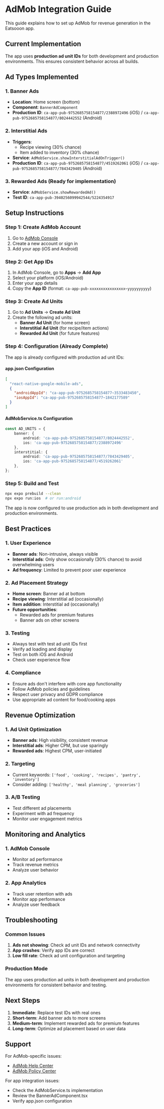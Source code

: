 # AdMob Integration Guide

This guide explains how to set up AdMob for revenue generation in the Eatsooon app.

## Current Implementation

The app uses **production ad unit IDs** for both development and production environments. This ensures consistent behavior across all builds.

## Ad Types Implemented

### 1. Banner Ads
- **Location**: Home screen (bottom)
- **Component**: `BannerAdComponent`
- **Production ID**: `ca-app-pub-9752685758154877/2388972496` (iOS) / `ca-app-pub-9752685758154877/8024442552` (Android)

### 2. Interstitial Ads
- **Triggers**: 
  - Recipe viewing (30% chance)
  - Item added to inventory (30% chance)
- **Service**: `AdMobService.showInterstitialAdOnTrigger()`
- **Production ID**: `ca-app-pub-9752685758154877/4519262061` (iOS) / `ca-app-pub-9752685758154877/7843429405` (Android)

### 3. Rewarded Ads (Ready for implementation)
- **Service**: `AdMobService.showRewardedAd()`
- **Test ID**: `ca-app-pub-3940256099942544/5224354917`

## Setup Instructions

### Step 1: Create AdMob Account
1. Go to [AdMob Console](https://admob.google.com/)
2. Create a new account or sign in
3. Add your app (iOS and Android)

### Step 2: Get App IDs
1. In AdMob Console, go to **Apps** → **Add App**
2. Select your platform (iOS/Android)
3. Enter your app details
4. Copy the **App ID** (format: `ca-app-pub-xxxxxxxxxxxxxxxx~yyyyyyyyyy`)

### Step 3: Create Ad Units
1. Go to **Ad Units** → **Create Ad Unit**
2. Create the following ad units:
   - **Banner Ad Unit** (for home screen)
   - **Interstitial Ad Unit** (for recipe/item actions)
   - **Rewarded Ad Unit** (for future features)

### Step 4: Configuration (Already Complete)

The app is already configured with production ad unit IDs:

#### app.json Configuration
```json
[
  "react-native-google-mobile-ads",
  {
    "androidAppId": "ca-app-pub-9752685758154877~3533483450",
    "iosAppId": "ca-app-pub-9752685758154877~1842177589"
  }
]
```

#### AdMobService.ts Configuration
```typescript
const AD_UNITS = {
    banner: {
        android: 'ca-app-pub-9752685758154877/8024442552',
        ios: 'ca-app-pub-9752685758154877/2388972496'
    },
    interstitial: {
        android: 'ca-app-pub-9752685758154877/7843429405',
        ios: 'ca-app-pub-9752685758154877/4519262061'
    },
};
```

### Step 5: Build and Test
```bash
npx expo prebuild --clean
npx expo run:ios  # or run:android
```

The app is now configured to use production ads in both development and production environments.

## Best Practices

### 1. User Experience
- **Banner ads**: Non-intrusive, always visible
- **Interstitial ads**: Only show occasionally (30% chance) to avoid overwhelming users
- **Ad frequency**: Limited to prevent poor user experience

### 2. Ad Placement Strategy
- **Home screen**: Banner ad at bottom
- **Recipe viewing**: Interstitial ad (occasionally)
- **Item addition**: Interstitial ad (occasionally)
- **Future opportunities**: 
  - Rewarded ads for premium features
  - Banner ads on other screens

### 3. Testing
- Always test with test ad unit IDs first
- Verify ad loading and display
- Test on both iOS and Android
- Check user experience flow

### 4. Compliance
- Ensure ads don't interfere with core app functionality
- Follow AdMob policies and guidelines
- Respect user privacy and GDPR compliance
- Use appropriate ad content for food/cooking apps

## Revenue Optimization

### 1. Ad Unit Optimization
- **Banner ads**: High visibility, consistent revenue
- **Interstitial ads**: Higher CPM, but use sparingly
- **Rewarded ads**: Highest CPM, user-initiated

### 2. Targeting
- Current keywords: `['food', 'cooking', 'recipes', 'pantry', 'inventory']`
- Consider adding: `['healthy', 'meal planning', 'groceries']`

### 3. A/B Testing
- Test different ad placements
- Experiment with ad frequency
- Monitor user engagement metrics

## Monitoring and Analytics

### 1. AdMob Console
- Monitor ad performance
- Track revenue metrics
- Analyze user behavior

### 2. App Analytics
- Track user retention with ads
- Monitor app performance
- Analyze user feedback

## Troubleshooting

### Common Issues
1. **Ads not showing**: Check ad unit IDs and network connectivity
2. **App crashes**: Verify app IDs are correct
3. **Low fill rate**: Check ad unit configuration and targeting

### Production Mode
The app uses production ad units in both development and production environments for consistent behavior and testing.

## Next Steps

1. **Immediate**: Replace test IDs with real ones
2. **Short-term**: Add banner ads to more screens
3. **Medium-term**: Implement rewarded ads for premium features
4. **Long-term**: Optimize ad placement based on user data

## Support

For AdMob-specific issues:
- [AdMob Help Center](https://support.google.com/admob/)
- [AdMob Policy Center](https://support.google.com/admob/answer/6128543)

For app integration issues:
- Check the AdMobService.ts implementation
- Review the BannerAdComponent.tsx
- Verify app.json configuration 